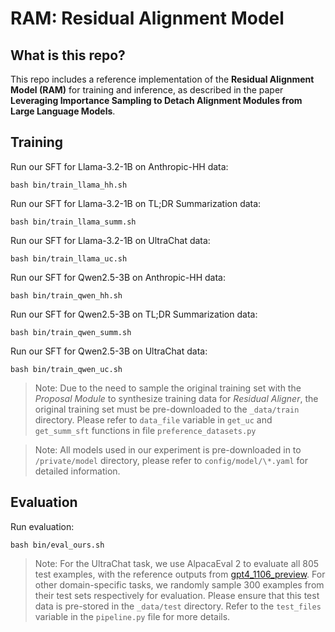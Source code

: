 # RAM: Residual Alignment Model

## What is this repo?

This repo includes a reference implementation of the **Residual Alignment Model (RAM)** for training and inference, as described in the paper **Leveraging Importance Sampling to Detach Alignment
Modules from Large Language Models**.

## Training

Run our SFT for Llama-3.2-1B on Anthropic-HH data:

    bash bin/train_llama_hh.sh

Run our SFT for Llama-3.2-1B on TL;DR Summarization data:

    bash bin/train_llama_summ.sh

Run our SFT for Llama-3.2-1B on UltraChat data:

    bash bin/train_llama_uc.sh

Run our SFT for Qwen2.5-3B on Anthropic-HH data:

    bash bin/train_qwen_hh.sh

Run our SFT for Qwen2.5-3B on TL;DR Summarization data:

    bash bin/train_qwen_summ.sh

Run our SFT for Qwen2.5-3B on UltraChat data:

    bash bin/train_qwen_uc.sh

> Note: Due to the need to sample the original training set with the *Proposal Module* to synthesize training data for *Residual Aligner*, the original training set must be pre-downloaded to the `_data/train` directory. Please refer to `data_file` variable in `get_uc` and `get_summ_sft` functions in file `preference_datasets.py`

> Note: All models used in our experiment is pre-downloaded in to `/private/model` directory, please refer to `config/model/\*.yaml` for detailed information.

## Evaluation

Run evaluation:

    bash bin/eval_ours.sh

> Note: For the UltraChat task, we use AlpacaEval 2 to evaluate all 805 test examples, with the reference outputs from [gpt4_1106_preview](https://github.com/tatsu-lab/alpaca_eval/blob/main/results/gpt4_1106_preview/model_outputs.json). For other domain-specific tasks, we randomly sample 300 examples from their test sets respectively for evaluation. Please ensure that this test data is pre-stored in the `_data/test` directory. Refer to the `test_files` variable in the `pipeline.py` file for more details.
